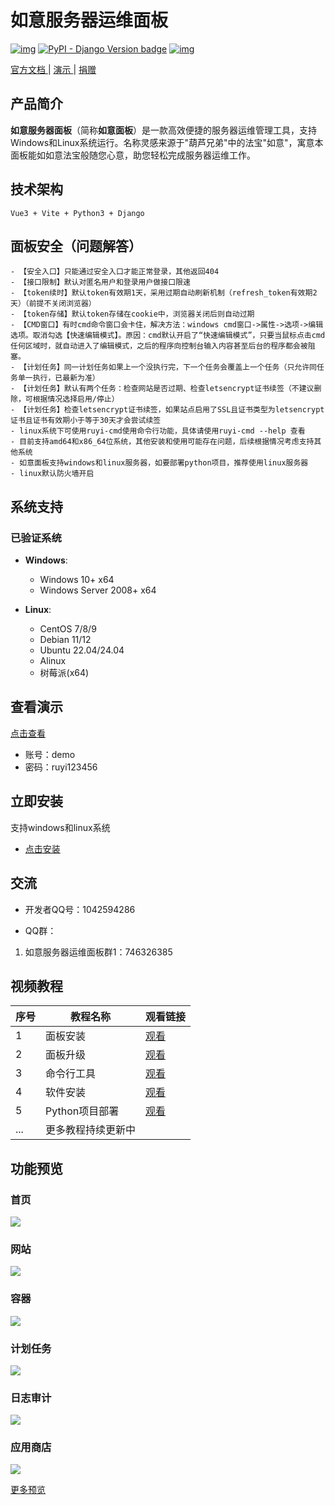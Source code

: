 
# 如意服务器运维面板

[![img](https://img.shields.io/badge/python-%3E=3.12.x-green.svg)](https://python.org/)  [![PyPI - Django Version badge](https://img.shields.io/badge/django%20versions-4.x-blue)](https://docs.djangoproject.com/zh-hans/4.0/) [![img](https://img.shields.io/badge/node-%3E%3D%2014.0.0-brightgreen)](https://nodejs.org/zh-cn/)

[ 官方文档 ](https://ruyi.lybbn.cn/) | [ 演示 ](http://demoruyi.lybbn.cn/)| [捐赠](https://gitee.com/lybbn/django-vue-lyadmin/wikis/pages?sort_id=5264497&doc_id=2214316) 

## 产品简介

**如意服务器面板**（简称**如意面板**）是一款高效便捷的服务器运维管理工具，支持Windows和Linux系统运行。名称灵感来源于"葫芦兄弟"中的法宝"如意"，寓意本面板能如如意法宝般随您心意，助您轻松完成服务器运维工作。

## 技术架构

```
Vue3 + Vite + Python3 + Django
```

## 面板安全（问题解答）

```text
- 【安全入口】只能通过安全入口才能正常登录，其他返回404
- 【接口限制】默认对匿名用户和登录用户做接口限速
- 【token续时】默认token有效期1天，采用过期自动刷新机制（refresh_token有效期2天）（前提不关闭浏览器）
- 【token存储】默认token存储在cookie中，浏览器关闭后则自动过期
- 【CMD窗口】有时cmd命令窗口会卡住，解决方法：windows cmd窗口->属性->选项->编辑选项。取消勾选【快速编辑模式】。原因：cmd默认开启了“快速编辑模式”，只要当鼠标点击cmd任何区域时，就自动进入了编辑模式，之后的程序向控制台输入内容甚至后台的程序都会被阻塞。
- 【计划任务】同一计划任务如果上一个没执行完，下一个任务会覆盖上一个任务（只允许同任务单一执行，已最新为准）
- 【计划任务】默认有两个任务：检查网站是否过期、检查letsencrypt证书续签（不建议删除，可根据情况选择启用/停止）
- 【计划任务】检查letsencrypt证书续签，如果站点启用了SSL且证书类型为letsencrypt证书且证书有效期小于等于30天才会尝试续签
- linux系统下可使用ruyi-cmd使用命令行功能，具体请使用ruyi-cmd --help 查看
- 目前支持amd64和x86_64位系统，其他安装和使用可能存在问题，后续根据情况考虑支持其他系统
- 如意面板支持windows和linux服务器，如要部署python项目，推荐使用linux服务器
- linux默认防火墙开启
```

## 系统支持

### 已验证系统
- **Windows**:
  - Windows 10+ x64
  - Windows Server 2008+ x64
  
- **Linux**:
  - CentOS 7/8/9
  - Debian 11/12
  - Ubuntu 22.04/24.04
  - Alinux
  - 树莓派(x64)

## 查看演示

[点击查看](http://demoruyi.lybbn.cn/)

- 账号：demo
- 密码：ruyi123456

## 立即安装

支持windows和linux系统

 - [点击安装](https://ruyi.lybbn.cn/doc/ruyi/onlineInstall.html)

## 交流
- 开发者QQ号：1042594286

- QQ群：

1. 如意服务器运维面板群1：746326385

## 视频教程

| 序号 | 教程名称 | 观看链接 |
|------|---------|---------|
| 1 | 面板安装 | [观看](https://www.bilibili.com/video/BV1iVPUeAEsw) |
| 2 | 面板升级 | [观看](https://www.bilibili.com/video/BV1oVNpecEnG) |
| 3 | 命令行工具 | [观看](https://www.bilibili.com/video/BV14cN4edEPP) |
| 4 | 软件安装 | [观看](https://www.bilibili.com/video/BV1uhNVeZERS) |
| 5 | Python项目部署 | [观看](https://www.bilibili.com/video/BV1b1KNeuEQG) |
| ... | 更多教程持续更新中 | |

## 功能预览

### 首页

<img src="https://foruda.gitee.com/images/1738813129276998940/d8beb4f2_4823422.jpeg" referrerpolicy="no-referrer" />

### 网站

<img src="https://foruda.gitee.com/images/1738813212161749528/6a548a53_4823422.jpeg" referrerpolicy="no-referrer" />

### 容器

<img src="https://foruda.gitee.com/images/1741523756230508106/12ebab70_4823422.png" referrerpolicy="no-referrer" />

### 计划任务

<img src="https://foruda.gitee.com/images/1738813406022412860/0bb914b4_4823422.jpeg" referrerpolicy="no-referrer" />

### 日志审计

<img src="https://foruda.gitee.com/images/1738813428277156383/b541ac59_4823422.jpeg" referrerpolicy="no-referrer" />


### 应用商店

<img src="https://foruda.gitee.com/images/1738813465814599623/b4c983a6_4823422.jpeg" referrerpolicy="no-referrer" />

[更多预览](https://gitee.com/lybbn/RuYi-Panel/wikis/pages?sort_id=13387675&doc_id=6451384)

